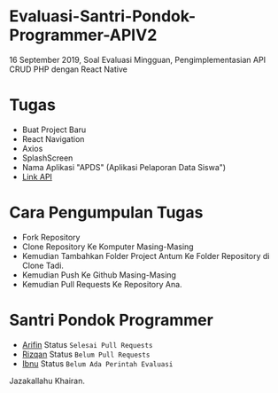 # Evaluasi-Santri-Pondok-Programmer-APIV2

16 September 2019, Soal Evaluasi Mingguan, Pengimplementasian API CRUD PHP dengan React Native

# Tugas 

- Buat Project Baru 
- React Navigation 
- Axios
- SplashScreen
- Nama Aplikasi "APDS" (Aplikasi Pelaporan Data Siswa")
- [Link API](http://homekomputer.000webhostapp.com/apiv2/siswa/) 

# Cara Pengumpulan Tugas
- Fork Repository
- Clone Repository Ke Komputer Masing-Masing
- Kemudian Tambahkan Folder Project Antum Ke Folder Repository di Clone Tadi.
- Kemudian Push Ke Github Masing-Masing 
- Kemudian Pull Requests Ke Repository Ana.

# Santri Pondok Programmer
- [Arifin](https://github.com/arifin26) Status ``Selesai Pull Requests``
- [Rizqan](https://github.com/rirafi23) Status ``Belum Pull Requests``
- [Ibnu](https://github.com/AIbnuHIbban) Status ``Belum Ada Perintah Evaluasi``

Jazakallahu Khairan.
